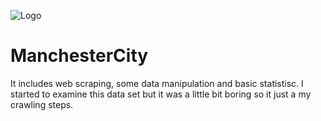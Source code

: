 ![Logo]([logo_url](https://github.com/ilyurek/ManchesterCity/blob/main/Manchester_City.png))

# ManchesterCity
It includes web scraping, some data manipulation and basic statistisc. I started to examine this data set but it was a little bit boring so it just a my crawling steps.

